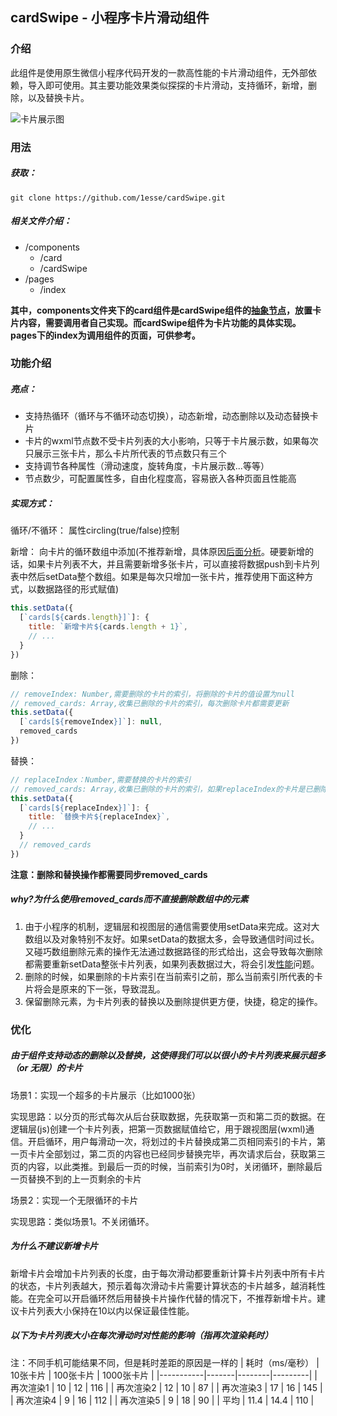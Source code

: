 ## cardSwipe - 小程序卡片滑动组件
### 介绍
此组件是使用原生微信小程序代码开发的一款高性能的卡片滑动组件，无外部依赖，导入即可使用。其主要功能效果类似探探的卡片滑动，支持循环，新增，删除，以及替换卡片。

![卡片展示图](https://upload-images.jianshu.io/upload_images/15358347-27c9da13f7e2271b.gif?imageMogr2/auto-orient/strip)

### 用法
##### 获取：
```
git clone https://github.com/1esse/cardSwipe.git
```
##### 相关文件介绍：
- /components 
  - /card
  - /cardSwipe
- /pages
  - /index
  
**其中，components文件夹下的card组件是cardSwipe组件的[抽象节点](https://developers.weixin.qq.com/miniprogram/dev/framework/custom-component/generics.html)，放置卡片内容，需要调用者自己实现。而cardSwipe组件为卡片功能的具体实现。pages下的index为调用组件的页面，可供参考。**

### 功能介绍
##### 亮点：
- 支持热循环（循环与不循环动态切换），动态新增，动态删除以及动态替换卡片
- 卡片的wxml节点数不受卡片列表的大小影响，只等于卡片展示数，如果每次只展示三张卡片，那么卡片所代表的节点数只有三个
- 支持调节各种属性（滑动速度，旋转角度，卡片展示数...等等）
- 节点数少，可配置属性多，自由化程度高，容易嵌入各种页面且性能高
##### 实现方式：
循环/不循环： 属性circling(true/false)控制

新增： 向卡片的循环数组中添加(不推荐新增，具体原因[后面分析](#%E4%B8%BA%E4%BB%80%E4%B9%88%E4%B8%8D%E5%BB%BA%E8%AE%AE%E6%96%B0%E5%A2%9E%E5%8D%A1%E7%89%87)。硬要新增的话，如果卡片列表不大，并且需要新增多张卡片，可以直接将数据push到卡片列表中然后setData整个数组。如果是每次只增加一张卡片，推荐使用下面这种方式，以数据路径的形式赋值)
```js
this.setData({
  [`cards[${cards.length}]`]: {
    title: `新增卡片${cards.length + 1}`,
    // ...
  }
})
```
删除：
```js
// removeIndex: Number,需要删除的卡片的索引，将删除的卡片的值设置为null
// removed_cards: Array,收集已删除的卡片的索引，每次删除卡片都需要更新
this.setData({
  [`cards[${removeIndex}]`]: null,
  removed_cards
})
```
替换：
```js
// replaceIndex：Number,需要替换的卡片的索引
// removed_cards: Array,收集已删除的卡片的索引，如果replaceIndex的卡片是已删除的卡片的话，需要将该卡片索引移出removed_cards
this.setData({
  [`cards[${replaceIndex}]`]: {
    title: `替换卡片${replaceIndex}`,
    // ...
  }
  // removed_cards
})
```
**注意：删除和替换操作都需要同步removed_cards**
##### why?为什么使用removed_cards而不直接删除数组中的元素
1. 由于小程序的机制，逻辑层和视图层的通信需要使用setData来完成。这对大数组以及对象特别不友好。如果setData的数据太多，会导致通信时间过长。又碰巧数组删除元素的操作无法通过数据路径的形式给出，这会导致每次删除都需要重新setData整张卡片列表，如果列表数据过大，将会引发[性能](https://developers.weixin.qq.com/miniprogram/dev/framework/audits/performance.html)问题。
2. 删除的时候，如果删除的卡片索引在当前索引之前，那么当前索引所代表的卡片将会是原来的下一张，导致混乱。
3. 保留删除元素，为卡片列表的替换以及删除提供更方便，快捷，稳定的操作。
### 优化
##### 由于组件支持动态的删除以及替换，这使得我们可以以很小的卡片列表来展示超多（or 无限）的卡片
场景1：实现一个超多的卡片展示（比如1000张）

实现思路：以分页的形式每次从后台获取数据，先获取第一页和第二页的数据。在逻辑层(js)创建一个卡片列表，把第一页数据赋值给它，用于跟视图层(wxml)通信。开启循环，用户每滑动一次，将划过的卡片替换成第二页相同索引的卡片，第一页卡片全部划过，第二页的内容也已经同步替换完毕，再次请求后台，获取第三页的内容，以此类推。到最后一页的时候，当前索引为0时，关闭循环，删除最后一页替换不到的上一页剩余的卡片

场景2：实现一个无限循环的卡片

实现思路：类似场景1。不关闭循环。
##### 为什么不建议新增卡片
新增卡片会增加卡片列表的长度，由于每次滑动都要重新计算卡片列表中所有卡片的状态，卡片列表越大，预示着每次滑动卡片需要计算状态的卡片越多，越消耗性能。在完全可以开启循环然后用替换卡片操作代替的情况下，不推荐新增卡片。建议卡片列表大小保持在10以内以保证最佳性能。
##### 以下为卡片列表大小在每次滑动时对性能的影响（指再次渲染耗时）
注：不同手机可能结果不同，但是耗时差距的原因是一样的
| 耗时（ms/毫秒） | 10张卡片 | 100张卡片 | 1000张卡片 |
|-----------|-------|--------|---------|
| 再次渲染1     | 10    | 12     | 116     |
| 再次渲染2     | 12    | 10     | 87      |
| 再次渲染3     | 17    | 16     | 145     |
| 再次渲染4     | 9     | 16     | 112     |
| 再次渲染5     | 9     | 18     | 90      |
| 平均        | 11\.4 | 14\.4  | 110     |
